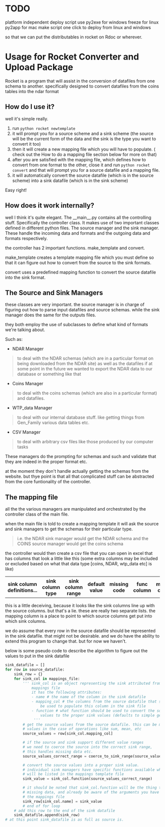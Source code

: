 TODO
================================================
platform independent deploy script
use py2exe for windows 
freeze for linux
py2app for mac
make script one click to deploy from linux and windows

so that we can put the distributables in rocket on Rdoc or wherever. 

Usage for Rocket Converter and Upload Package
==================================================

Rocket is a program that will assist in the conversion of datafiles
from one schema to another. specifically designed to convert datafiles
from the coins tables into the ndar format

## How do I use it?
well it's simple really. 

1. run ```python rocket newtemplate```
2. it will prompt you for a source scheme and a sink scheme (the source will be 
    the current form of the data and the sink is the type you want to convert 
    it too)
3. then it will create a new mapping file which you will have to populate. (   
    check out the <TODO> How to do a mapping file </TODO> section below for more
    on that) 
4. after you are satisfied with the mapping file, which defines how to convert
    from one format to the other, close it and run ```python rocket convert```
    and that will prompt you for a source datafile and a mapping file.
5. it will automatically convert the source datafile (which is in the source 
    scheme) into a sink datafile (which is in the sink scheme)

Easy right!


## How does it work internally?
well I think it's quite elegant. The \_\_main\_\_.py contains all the 
controlling stuff. Specifically the controller class. It makes use of two 
important classes defined in different python files. The source manager and 
the sink manager. These handle the incoming data and formats and the 
outgoing data and formats respectively.

the controller has 2 important functions. make_template and convert. 

make_template creates a template mapping file which you must define so that
it can figure out how to convert from the source to the sink formats. 

convert uses a predefined mapping function to convert the source datafile into
the sink format. 

## The Source and Sink Managers
these classes are very important. the source manager is in charge of 
figuring out how to parse input datafiles and source schemas. while the sink
manager does the same for the outputs files. 

they both employ the use of subclasses to define what kind of formats we're
talking about. 

Such as:

- NDAR Manager
> to deal with the NDAR schemas (which are in a particular format on being 
> downloaded from the NDAR site) as well as the datafiles if at some point in 
> the future we wanted to export the NDAR data to our database or something like
> that 
- Coins Manager
> to deal with the coins schemas (which are also in a particular format) and 
> datafiles. 
- WTP_data Manager 
> to deal with our internal database stuff. like getting things from Gen_Family
> various data tables etc. 
- CSV Manager
> to deal with arbitrary csv files like those produced by our computer tasks

These managers do the prompting for schemas and such and validate that they are 
indeed in the proper format etc. 

at the moment they don't handle actually getting the schemas from the website.
but thye point is that all that complicated stuff can be abstracted from the 
core funtionality of the controller.

## The mapping file
all the the various managers are manipulated and orchestrated by the controller
class of the main file.  

when the main file is told to create a mapping template it will ask 
the source and sink managers to get the schemas for their particular type.
> i.e. the NDAR sink manager would get the NDAR schema and the COINS source 
> manager would get the coins schema

the controller would then create a csv file that you can open in excel that
has columns that look a little like this (some extra columns may be included 
or excluded based on what that data type [coins, NDAR, wtp_data etc] is like)


<table>
    <th>sink column definitions...</th>
    <th>sink column type</th>
    <th>sink column range</th>
    <th>default value</th>
    <th>missing code</th>
    <th>func column</th>
    <th>mapping column</th>
    <th>source column definitions...</th>
    <th>function args</th>
    <th>more function args...</th>
</table>

this is a little deceiving, because it looks like the sink columns line up with
the source columns. but that's a lie. these are really two separate lists. 
the mapping column is a place to point to which source columns get put into 
which sink columns. 

we do assume that every row in the source datafile should be represented in the
sink datafile. that might not be desirable. and we do have the ability to 
extend this program to change that. but for now we haven't.

below is some pseudo code to describe the algorithm to figure out the values to 
put in the sink datafile

```python
sink_datafile = []
for row in source_datafile:
    sink_row = {}
    for sink_col in mappings_file:
        ''' sink_col is an object representing the sink attributed from the 
            mappings file
            it has the following attributes:
            - name # the name of the column in the sink datafile
            - mapping_col # the columns from the source datafile that should 
                be used to populate this column in the sink file
            - function # what function should be used to convert the source 
                values to the proper sink values (defaults to simple get)  
             ''' 
        # get the source values from the source datafile. this can be multiple 
        # values in the case of operations like sum, mean, etc
        source_values = row[sink_col.mapping_col]

        # if the source and sink support different value ranges
        # we need to coerce the source into the correct sink range,
        # this handles missing data etc. 
        source_values_correct_range = coerce_to_sink_range(source_values) 

        # convert the source values into a proper sink value. 
        # individual sink managers have specific functions available which 
        # will be listed in the mappings template file
        sink_value = sink_col.function(source_values_correct_range) 

        # it should be noted that sink_col.function will be the thing to handle 
        # missing data, and already be aware of the arguments you have set in
        # the mappings file
        sink_row[sink_col.name] = sink_value
        # end of for loop
    # add this row to the end of the sink datafile
    sink_datafile.append(sink_row)
# at this point sink_datafile is as full as source is.  
```     
